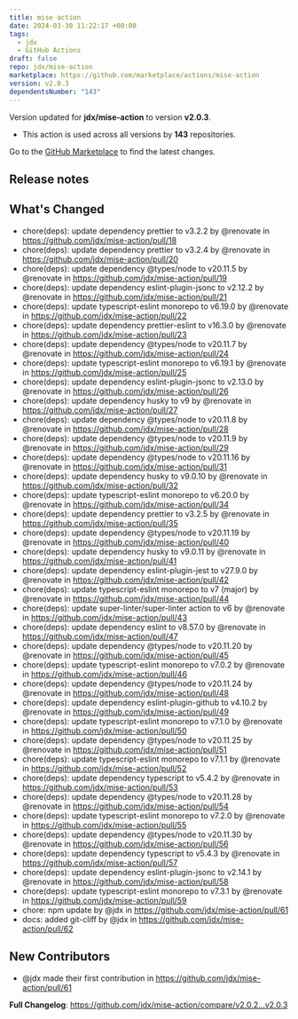 ```yaml
---
title: mise action
date: 2024-03-30 11:22:17 +00:00
tags:
  - jdx
  - GitHub Actions
draft: false
repo: jdx/mise-action
marketplace: https://github.com/marketplace/actions/mise-action
version: v2.0.3
dependentsNumber: "143"
---
```



Version updated for **jdx/mise-action** to version **v2.0.3**.
- This action is used across all versions by **143** repositories.

Go to the [GitHub Marketplace](https://github.com/marketplace/actions/mise-action) to find the latest changes.

## Release notes

## What's Changed
* chore(deps): update dependency prettier to v3.2.2 by @renovate in https://github.com/jdx/mise-action/pull/18
* chore(deps): update dependency prettier to v3.2.4 by @renovate in https://github.com/jdx/mise-action/pull/20
* chore(deps): update dependency @types/node to v20.11.5 by @renovate in https://github.com/jdx/mise-action/pull/19
* chore(deps): update dependency eslint-plugin-jsonc to v2.12.2 by @renovate in https://github.com/jdx/mise-action/pull/21
* chore(deps): update typescript-eslint monorepo to v6.19.0 by @renovate in https://github.com/jdx/mise-action/pull/22
* chore(deps): update dependency prettier-eslint to v16.3.0 by @renovate in https://github.com/jdx/mise-action/pull/23
* chore(deps): update dependency @types/node to v20.11.7 by @renovate in https://github.com/jdx/mise-action/pull/24
* chore(deps): update typescript-eslint monorepo to v6.19.1 by @renovate in https://github.com/jdx/mise-action/pull/25
* chore(deps): update dependency eslint-plugin-jsonc to v2.13.0 by @renovate in https://github.com/jdx/mise-action/pull/26
* chore(deps): update dependency husky to v9 by @renovate in https://github.com/jdx/mise-action/pull/27
* chore(deps): update dependency @types/node to v20.11.8 by @renovate in https://github.com/jdx/mise-action/pull/28
* chore(deps): update dependency @types/node to v20.11.9 by @renovate in https://github.com/jdx/mise-action/pull/29
* chore(deps): update dependency @types/node to v20.11.16 by @renovate in https://github.com/jdx/mise-action/pull/31
* chore(deps): update dependency husky to v9.0.10 by @renovate in https://github.com/jdx/mise-action/pull/32
* chore(deps): update typescript-eslint monorepo to v6.20.0 by @renovate in https://github.com/jdx/mise-action/pull/34
* chore(deps): update dependency prettier to v3.2.5 by @renovate in https://github.com/jdx/mise-action/pull/35
* chore(deps): update dependency @types/node to v20.11.19 by @renovate in https://github.com/jdx/mise-action/pull/40
* chore(deps): update dependency husky to v9.0.11 by @renovate in https://github.com/jdx/mise-action/pull/41
* chore(deps): update dependency eslint-plugin-jest to v27.9.0 by @renovate in https://github.com/jdx/mise-action/pull/42
* chore(deps): update typescript-eslint monorepo to v7 (major) by @renovate in https://github.com/jdx/mise-action/pull/44
* chore(deps): update super-linter/super-linter action to v6 by @renovate in https://github.com/jdx/mise-action/pull/43
* chore(deps): update dependency eslint to v8.57.0 by @renovate in https://github.com/jdx/mise-action/pull/47
* chore(deps): update dependency @types/node to v20.11.20 by @renovate in https://github.com/jdx/mise-action/pull/45
* chore(deps): update typescript-eslint monorepo to v7.0.2 by @renovate in https://github.com/jdx/mise-action/pull/46
* chore(deps): update dependency @types/node to v20.11.24 by @renovate in https://github.com/jdx/mise-action/pull/48
* chore(deps): update dependency eslint-plugin-github to v4.10.2 by @renovate in https://github.com/jdx/mise-action/pull/49
* chore(deps): update typescript-eslint monorepo to v7.1.0 by @renovate in https://github.com/jdx/mise-action/pull/50
* chore(deps): update dependency @types/node to v20.11.25 by @renovate in https://github.com/jdx/mise-action/pull/51
* chore(deps): update typescript-eslint monorepo to v7.1.1 by @renovate in https://github.com/jdx/mise-action/pull/52
* chore(deps): update dependency typescript to v5.4.2 by @renovate in https://github.com/jdx/mise-action/pull/53
* chore(deps): update dependency @types/node to v20.11.28 by @renovate in https://github.com/jdx/mise-action/pull/54
* chore(deps): update typescript-eslint monorepo to v7.2.0 by @renovate in https://github.com/jdx/mise-action/pull/55
* chore(deps): update dependency @types/node to v20.11.30 by @renovate in https://github.com/jdx/mise-action/pull/56
* chore(deps): update dependency typescript to v5.4.3 by @renovate in https://github.com/jdx/mise-action/pull/57
* chore(deps): update dependency eslint-plugin-jsonc to v2.14.1 by @renovate in https://github.com/jdx/mise-action/pull/58
* chore(deps): update typescript-eslint monorepo to v7.3.1 by @renovate in https://github.com/jdx/mise-action/pull/59
* chore: npm update by @jdx in https://github.com/jdx/mise-action/pull/61
* docs: added git-cliff by @jdx in https://github.com/jdx/mise-action/pull/62

## New Contributors
* @jdx made their first contribution in https://github.com/jdx/mise-action/pull/61

**Full Changelog**: https://github.com/jdx/mise-action/compare/v2.0.2...v2.0.3
